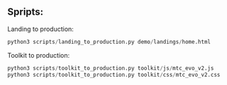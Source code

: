 <br>
<h2>Spripts:</h2>

Landing to production:
```python
python3 scripts/landing_to_production.py demo/landings/home.html
```

Toolkit to production:

```python
python3 scripts/toolkit_to_production.py toolkit/js/mtc_evo_v2.js
python3 scripts/toolkit_to_production.py toolkit/css/mtc_evo_v2.css
```

